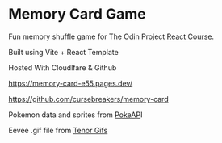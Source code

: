 # Memory Card Game

Fun memory shuffle game for The Odin Project [React Course](https://www.theodinproject.com/paths/full-stack-javascript/courses/react).

Built using Vite + React Template

Hosted With Cloudlfare & Github

https://memory-card-e55.pages.dev/

https://github.com/cursebreakers/memory-card

Pokemon data and sprites from [PokeAP](https://pokeapi.co/)I

Eevee .gif file from [Tenor Gifs ](https://tenor.com/)